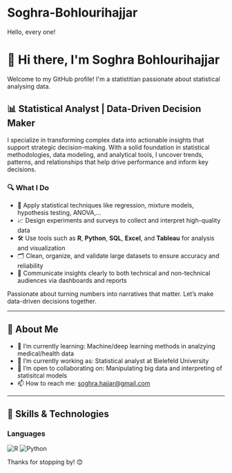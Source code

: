 # Soghra-Bohlourihajjar
Hello, every one!
# 👋 Hi there, I'm Soghra Bohlourihajjar

Welcome to my GitHub profile! I'm a statistitian passionate about statistical analysing data.
## 📊 Statistical Analyst | Data-Driven Decision Maker

I specialize in transforming complex data into actionable insights that support strategic decision-making. With a solid foundation in statistical methodologies, data modeling, and analytical tools, I uncover trends, patterns, and relationships that help drive performance and inform key decisions.

### 🔍 What I Do

- 🧠 Apply statistical techniques like regression, mixture models, hypothesis testing, ANOVA,... 
- 📈 Design experiments and surveys to collect and interpret high-quality data  
- 🛠️ Use tools such as **R**, **Python**, **SQL**, **Excel**, and **Tableau** for analysis and visualization  
- 🗂️ Clean, organize, and validate large datasets to ensure accuracy and reliability  
- 🤝 Communicate insights clearly to both technical and non-technical audiences via dashboards and reports  

Passionate about turning numbers into narratives that matter. Let’s make data-driven decisions together.


---

## 🚀 About Me

- 🌱 I’m currently learning: Machine/deep learning methods in analzying medical/health data
- 💼 I’m currently working as: Statistical analyst at Bielefeld University
- 🤝 I’m open to collaborating on: Manipulating big data and interpreting of statisitcal models
- 📫 How to reach me: soghra.hajjar@gmail.com

---

## 🧠 Skills & Technologies

### Languages
![R](https://img.shields.io/badge/-R-black?style=flat-square&logo=r)
![Python](https://img.shields.io/badge/-Python-black?style=flat-square&logo=python)


Thanks for stopping by! 😊
